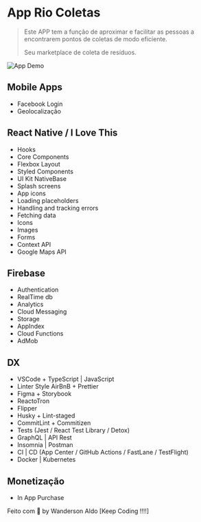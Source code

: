 # App Rio Coletas

> Este APP tem a função de aproximar e facilitar as pessoas a encontrarem
> pontos de coletas de modo eficiente.
>
> Seu marketplace de coleta de resíduos.

![App Demo](/src/assets/app-anime.gif "App Demo")

## Mobile Apps

+ Facebook Login
+ Geolocalização

## React Native / I Love This

+ Hooks
+ Core Components
+ Flexbox Layout
+ Styled Components
+ UI Kit NativeBase
+ Splash screens
+ App icons
+ Loading placeholders
+ Handling and tracking errors
+ Fetching data
+ Icons
+ Images
+ Forms
+ Context API
+ Google Maps API

## Firebase

+ Authentication
+ RealTime db
+ Analytics
+ Cloud Messaging
+ Storage
+ AppIndex
+ Cloud Functions
+ AdMob

## DX

+ VSCode + TypeScript | JavaScript
+ Linter Style AirBnB + Prettier
+ Figma + Storybook
+ ReactoTron
+ Flipper
+ Husky + Lint-staged
+ CommitLint + Commitizen
+ Tests (Jest / React Test Library / Detox)
+ GraphQL | API Rest
+ Insomnia | Postman
+ CI | CD (App Center / GitHub Actions / FastLane / TestFlight)
+ Docker | Kubernetes

## Monetização

+ In App Purchase

Feito com 💖 by Wanderson Aldo [Keep Coding !!!!]
